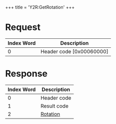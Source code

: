 +++
title = 'Y2R:GetRotation'
+++

# Request

| Index Word | Description                |
|------------|----------------------------|
| 0          | Header code \[0x00060000\] |

# Response

| Index Word | Description                                     |
|------------|-------------------------------------------------|
| 0          | Header code                                     |
| 1          | Result code                                     |
| 2          | [Rotation](Camera_Services#rotation "wikilink") |
